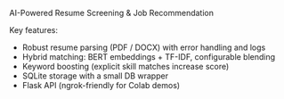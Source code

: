 AI-Powered Resume Screening & Job Recommendation

Key features:
- Robust resume parsing (PDF / DOCX) with error handling and logs
- Hybrid matching: BERT embeddings + TF-IDF, configurable blending
- Keyword boosting (explicit skill matches increase score)
- SQLite storage with a small DB wrapper
- Flask API (ngrok-friendly for Colab demos)

